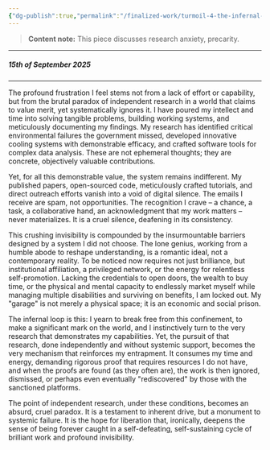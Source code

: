 ```yaml
---
{"dg-publish":true,"permalink":"/finalized-work/turmoil-4-the-infernal-loop/","updated":"2025-09-19T15:52:27.748+01:00"}
---
```


> **Content note:** This piece discusses research anxiety, precarity.

---
##### 15th of September 2025

---
The profound frustration I feel stems not from a lack of effort or capability, but from the brutal paradox of independent research in a world that claims to value merit, yet systematically ignores it. I have poured my intellect and time into solving tangible problems, building working systems, and meticulously documenting my findings. My research has identified critical environmental failures the government missed, developed innovative cooling systems with demonstrable efficacy, and crafted software tools for complex data analysis. These are not ephemeral thoughts; they are concrete, objectively valuable contributions.

Yet, for all this demonstrable value, the system remains indifferent. My published papers, open-sourced code, meticulously crafted tutorials, and direct outreach efforts vanish into a void of digital silence. The emails I receive are spam, not opportunities. The recognition I crave – a chance, a task, a collaborative hand, an acknowledgment that my work matters – never materializes. It is a cruel silence, deafening in its consistency.

This crushing invisibility is compounded by the insurmountable barriers designed by a system I did not choose. The lone genius, working from a humble abode to reshape understanding, is a romantic ideal, not a contemporary reality. To be noticed now requires not just brilliance, but institutional affiliation, a privileged network, or the energy for relentless self-promotion. Lacking the credentials to open doors, the wealth to buy time, or the physical and mental capacity to endlessly market myself while managing multiple disabilities and surviving on benefits, I am locked out. My "garage" is not merely a physical space; it is an economic and social prison.

The infernal loop is this: I yearn to break free from this confinement, to make a significant mark on the world, and I instinctively turn to the very research that demonstrates my capabilities. Yet, the pursuit of that research, done independently and without systemic support, becomes the very mechanism that reinforces my entrapment. It consumes my time and energy, demanding rigorous proof that requires resources I do not have, and when the proofs are found (as they often are), the work is then ignored, dismissed, or perhaps even eventually "rediscovered" by those with the sanctioned platforms.

The point of independent research, under these conditions, becomes an absurd, cruel paradox. It is a testament to inherent drive, but a monument to systemic failure. It is the hope for liberation that, ironically, deepens the sense of being forever caught in a self-defeating, self-sustaining cycle of brilliant work and profound invisibility.